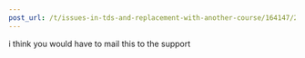 ```yaml
---
post_url: /t/issues-in-tds-and-replacement-with-another-course/164147/2
---
```

i think you would have to mail this to the support